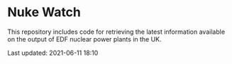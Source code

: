 # Nuke Watch

This repository includes code for retrieving the latest information available on the output of EDF nuclear power plants in the UK.

Last updated: 2021-06-11 18:10